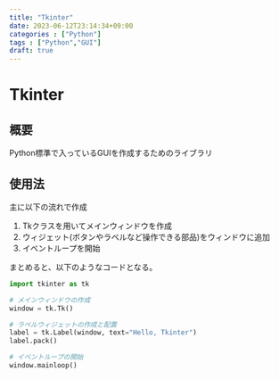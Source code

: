 ```yaml
---
title: "Tkinter"
date: 2023-06-12T23:14:34+09:00
categories : ["Python"]
tags : ["Python","GUI"]
draft: true
---
```


# Tkinter

## 概要

Python標準で入っているGUIを作成するためのライブラリ

## 使用法

主に以下の流れで作成
1. Tkクラスを用いてメインウィンドウを作成
2. ウィジェット(ボタンやラベルなど操作できる部品)をウィンドウに追加
3. イベントループを開始

まとめると、以下のようなコードとなる。

``` python
import tkinter as tk

# メインウィンドウの作成
window = tk.Tk()

# ラベルウィジェットの作成と配置
label = tk.Label(window, text="Hello, Tkinter")
label.pack()

# イベントループの開始
window.mainloop()

```